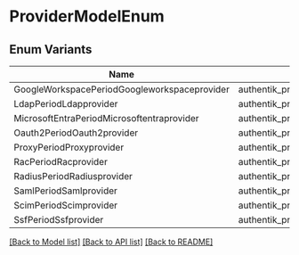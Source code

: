 # ProviderModelEnum

## Enum Variants

| Name | Value |
|---- | -----|
| GoogleWorkspacePeriodGoogleworkspaceprovider | authentik_providers_google_workspace.googleworkspaceprovider |
| LdapPeriodLdapprovider | authentik_providers_ldap.ldapprovider |
| MicrosoftEntraPeriodMicrosoftentraprovider | authentik_providers_microsoft_entra.microsoftentraprovider |
| Oauth2PeriodOauth2provider | authentik_providers_oauth2.oauth2provider |
| ProxyPeriodProxyprovider | authentik_providers_proxy.proxyprovider |
| RacPeriodRacprovider | authentik_providers_rac.racprovider |
| RadiusPeriodRadiusprovider | authentik_providers_radius.radiusprovider |
| SamlPeriodSamlprovider | authentik_providers_saml.samlprovider |
| ScimPeriodScimprovider | authentik_providers_scim.scimprovider |
| SsfPeriodSsfprovider | authentik_providers_ssf.ssfprovider |


[[Back to Model list]](../README.md#documentation-for-models) [[Back to API list]](../README.md#documentation-for-api-endpoints) [[Back to README]](../README.md)


